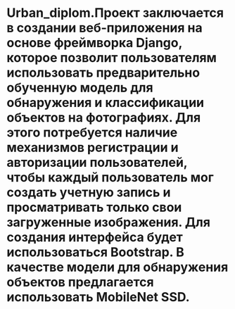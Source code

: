 # Urban_diplom.Проект заключается в создании веб-приложения на основе фреймворка Django, которое позволит пользователям использовать предварительно обученную модель для обнаружения и классификации объектов на фотографиях. Для этого потребуется наличие механизмов регистрации и авторизации пользователей, чтобы каждый пользователь мог создать учетную запись и просматривать только свои загруженные изображения. Для создания интерфейса будет использоваться Bootstrap. В качестве модели для обнаружения объектов предлагается использовать MobileNet SSD.
